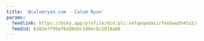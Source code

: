 ```yaml
---
title: '@calumryan.com - Calum Ryan'
params:
  feedlink: https://bsky.app/profile/did:plc:vefqeqedaxirfeo5ww3h4tu2/rss
  feedid: 6103e7f95ef6dd8ebc248ecbc1018a86
---
```

